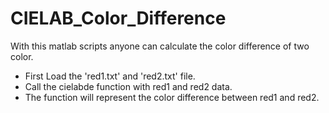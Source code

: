 # CIELAB_Color_Difference
With this matlab scripts anyone can calculate the color difference of two color.

- First Load the 'red1.txt' and 'red2.txt' file.
- Call the cielabde function with red1 and red2 data.
- The function will represent the color difference between red1 and red2.
